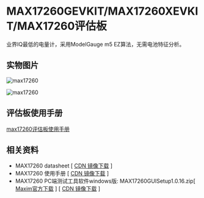 # MAX17260GEVKIT/MAX17260XEVKIT/MAX17260评估板

业界IQ最低的电量计，采用ModelGauge m5 EZ算法，无需电池特征分析。

## 实物图片

![max17260](https://cdn.itranscloud.com/max17260/max17260-1.jpg)

![max17260](https://cdn.itranscloud.com/max17260/max17260-2.jpg)

## 评估板使用手册

[max17260评估板使用手册](https://cdn.itranscloud.com/max17260/MAX17260GEVKIT-MAX17260XEVKIT.pdf)


## 相关资料
- MAX17260 datasheet [ [CDN 镜像下载](https://cdn.itranscloud.com/max17260/MAX17260.pdf) ]
- MAX17260 使用手册 [ [CDN 镜像下载](https://cdn.itranscloud.com/max17260/user-guide-6597-max1726x-m5-ez-rev3-p4.pdf) ]
- MAX17260 PC端测试工具软件windows版: MAX17260GUISetup1.0.16.zip[ [Maxim官方下载](https://www.maximintegrated.com/en/design/software-description.html/swpart=SFW0006940C) ] [ [CDN 镜像下载](https://cdn.itranscloud.com/tools/MAX17260GUISetup1.0.16.zip) ]

